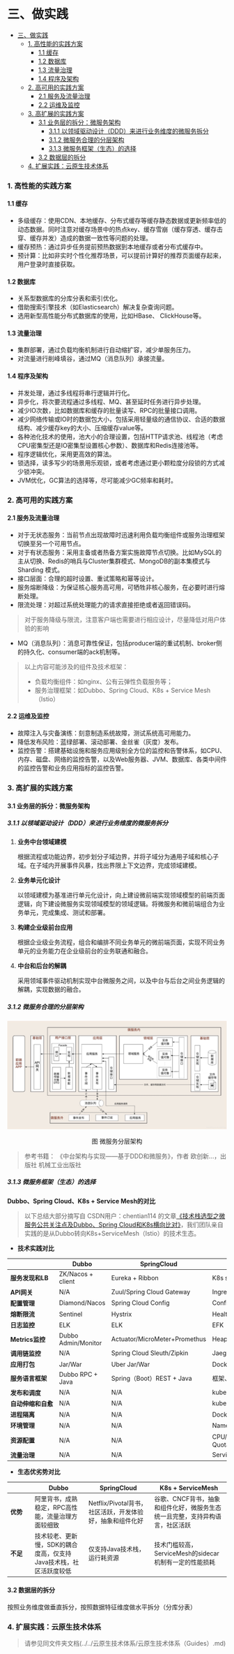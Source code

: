 三、做实践
=============
- [三、做实践](#三、做实践)
    - [1. 高性能的实践方案](#1高性能的实践方案)
      - [1.1 缓存](#1-1缓存)
      - [1.2 数据库](#1-2数据库)
      - [1.3 流量治理](#1-3流量治理)
      - [1.4 程序及架构](#1-4程序及架构)
    - [2. 高可用的实践方案](#2高可用的实践方案)
      - [2.1 服务及流量治理](#2-1服务及流量治理)
      - [2.2 运维及监控](#2-2运维及监控)
    - [3. 高扩展的实践方案](#3高扩展的实践方案)
      - [3.1 业务层的拆分：微服务架构](#3-1业务层的拆分：微服务架构)
        - [3.1.1 以领域驱动设计（DDD）来进行业务维度的微服务拆分](#3-1-1以领域驱动设计（-ddd）来进行业务维度的微服务拆分)
        - [3.1.2 微服务合理的分层架构](#3-1-2微服务合理的分层架构)
        - [3.1.3 微服务框架（生态）的选择](#3-1-3微服务框架（生态）的选择)
      - [3.2 数据层的拆分](#3-2数据层的拆分)
    - [4. 扩展实践：云原生技术体系](#4扩展实践：云原生技术体系)


### 1. 高性能的实践方案
#### 1.1 缓存
- 多级缓存：使用CDN、本地缓存、分布式缓存等缓存静态数据或更新频率低的动态数据。同时注意对缓存场景中的热点key、缓存雪崩（缓存穿透、缓存击穿、缓存并发）造成的数据一致性等问题的处理。
- 缓存预热：通过异步任务提前预热数据到本地缓存或者分布式缓存中。
- 预计算：比如非实时个性化推荐场景，可以提前计算好的推荐页面缓存起来，用户登录时直接获取。
#### 1.2 数据库
- 关系型数据库的分库分表和索引优化。
- 借助搜索引擎技术（如Elasticsearch）解决复杂查询问题。
- 选用新型高性能分布式数据库的使用，比如HBase、 ClickHouse等。
#### 1.3 流量治理
- 集群部署，通过负载均衡机制进行自动缩扩容，减少单服务压力。
- 对流量进行削峰填谷，通过MQ（消息队列）承接流量。
#### 1.4 程序及架构
- 并发处理，通过多线程将串行逻辑并行化。
- 异步化，将次要流程通过多线程、MQ、甚至延时任务进行异步处理。
- 减少IO次数，比如数据库和缓存的批量读写、RPC的批量接口调用。
- 减少网络传输或IO时的数据包大小，包括采用轻量级的通信协议、合适的数据结构、减少缓存key的大小、压缩缓存value等。
- 各种池化技术的使用，池大小的合理设置，包括HTTP请求池、线程池（考虑CPU密集型还是IO密集型设置核心参数）、数据库和Redis连接池等。
- 程序逻辑优化，采用更高效的算法。
- 锁选择，读多写少的场景用乐观锁，或者考虑通过更小颗粒度分段锁的方式减少锁冲突。
- JVM优化，GC算法的选择等，尽可能减少GC频率和耗时。

### 2. 高可用的实践方案
#### 2.1 服务及流量治理
- 对于无状态服务：当前节点出现故障时迅速利用负载均衡组件或服务治理框架切换至另一个可用节点。
- 对于有状态服务：采用主备或者热备方案实施故障节点切换。比如MySQL的主从切换、Redis的哨兵与Cluster集群模式、MongoDB的副本集模式与Sharding 模式。
- 接口层面：合理的超时设置、重试策略和幂等设计。
- 服务熔断降级：为保证核心服务高可用，可牺牲非核心服务，在必要时进行熔断处理。
- 限流处理：对超过系统处理能力的请求直接拒绝或者返回错误码。
> 对于服务降级与限流，注意客户端也需要进行相应设计，尽量降低对用户体验的影响
- MQ（消息队列）：消息可靠性保证，包括producer端的重试机制、broker侧的持久化、consumer端的ack机制等。

> 以上内容可能涉及的组件及技术框架：
> - 负载均衡组件：如nginx、公有云弹性负载服务等；
> - 服务治理框架：如Dubbo、Spring Cloud、K8s + Service Mesh（Istio）

#### 2.2 运维及监控
- 故障注入与灾备演练：刻意制造系统故障，测试系统高可用能力。
- 降低发布风险：蓝绿部署、滚动部署、金丝雀（灰度）发布。
- 监控告警：搭建基础设施和服务应用级别全方位的监控和告警体系，如CPU、内存、磁盘、网络的监控告警，以及Web服务器、JVM、数据库、各类中间件的监控告警和业务应用指标的监控告警。

### 3. 高扩展的实践方案
#### 3.1 业务层的拆分：微服务架构
##### 3.1.1 以领域驱动设计（DDD）来进行业务维度的微服务拆分
1. **业务中台领域建模**

    根据流程或功能边界，初步划分子域边界，并将子域分为通用子域和核心子域。在子域内开展事件风暴，找出界限上下文边界，完成领域建模。
2. **业务单元化设计**

    以领域建模为基准进行单元化设计，向上建设微前端实现领域模型的前端页面逻辑，向下建设微服务实现领域模型的领域逻辑。将微服务和微前端组合为业务单元，完成集成、测试和部署。
3. **构建企业级前台应用**

    根据企业级业务流程，组合和编排不同业务单元的微前端页面，实现不同业务单元的业务能力在企业级前台的业务联通和融合。
4. **中台和后台的解耦**

    采用领域事件驱动机制实现中台微服务之间，以及中台与后台之间业务逻辑的解耦，实现数据的融合。
##### 3.1.2 微服务合理的分层架构 
![微服务分层架构](image/微服务分层架构.png)
<p align="center">图 微服务分层架构</p>

> 参考书籍： 《中台架构与实现——基于DDD和微服务》，作者 欧创新…，出版社 机械工业出版社

##### 3.1.3 微服务框架（生态）的选择
**Dubbo、Spring Cloud、K8s + Service Mesh的对比**
> 以下总结大部分摘写自 CSDN用户：chentian114 的文章[《技术栈选型之微服务公共关注点及Dubbo、Spring Cloud和K8s横向比对》](https://blog.csdn.net/chentian114/article/details/123650963)，我们团队亲自实践的是从Dubbo转向K8s+ServiceMesh（Istio）的技术生态。

- **技术实践对比**

| &emsp;&emsp;&emsp;&emsp;&emsp;&emsp;&emsp; | Dubbo  | SpringCloud | K8s + ServiceMesh |
|  ----  | ----  | ----  | ----  |
| **服务发现和LB** | ZK/Nacos + client | Eureka + Ribbon | K8s service| 
| **API网关** | N/A | Zuul/Spring Cloud Gateway | Ingress Gateway | 
| **配置管理** | Diamond/Nacos | Spring Cloud Config | ConfigMaps/Secrets | 
| **熔断限流** | Sentinel | Hystrix | HealthCheck/Probe/ServiceMesh | 
| **日志监控** | ELK | ELK | EFK | 
| **Metrics监控** | Dubbo Admin/Monitor | Actuator/MicroMeter+Promethus | Heapster+Promethus | 
| **调用链监控** | N/A | Spring Cloud Sleuth/Zipkin | Jaeger/Zipkin | 
| **应用打包** | Jar/War | Uber Jar/War | Docker Image/Helm | 
| **服务语言框架** | Dubbo RPC + Java  | Spring（Boot）REST + Java |框架、语言无关 | 
| **发布和调度** | N/A | N/A | kube-Scheduler |
| **自动伸缩和自愈** | N/A | N/A | kube-Scheduler/AutoScaler |
| **进程隔离** | N/A | N/A | Docker/Pod |
| **环境管理** | N/A | N/A | Namespace/Authorization |
| **资源配置** | N/A | N/A | CPU/Mem limit，Namespace Quotas |
| **流量治理** | N/A | N/A | ServiceMesh |

- **生态优劣势对比**

|  &emsp;&emsp;&emsp;  | Dubbo  | SpringCloud | K8s + ServiceMesh |
|  ----  | ----  | ----  | ----  |
| **优势** | 阿里背书，成熟稳定，RPC高性能，流量治理方面较细致 | Netflix/Pivotal背书，社区活跃，开发体验好，抽象和组件化好 | 谷歌、CNCF背书，抽象和组件化好，微服务生态统一且完整，支持异构语言，社区活跃 | 
| **不足** | 技术较老、更新慢，SDK的耦合度高，仅支持Java技术栈，社区活跃度较低 | 仅支持Java技术栈，运行耗资源 | 技术门槛较高，ServiceMesh的sidecar机制有一定的性能损耗 | 

#### 3.2 数据层的拆分
按照业务维度做垂直拆分，按照数据特征维度做水平拆分（分库分表）

### 4. 扩展实践：云原生技术体系
>请参见同文件夹文档(../../云原生技术体系/云原生技术体系（Guides）.md)
